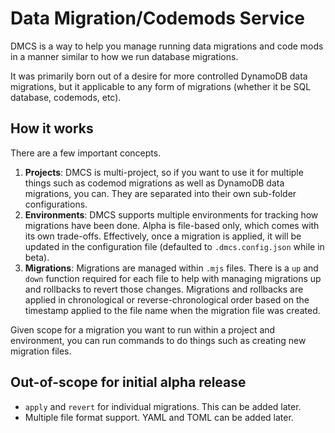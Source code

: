 # Data Migration/Codemods Service

DMCS is a way to help you manage running data migrations and code mods in a manner similar to how we run database migrations.

It was primarily born out of a desire for more controlled DynamoDB data migrations, but it applicable to any form of migrations (whether it be SQL database, codemods, etc).

## How it works

There are a few important concepts.

1. **Projects**: DMCS is multi-project, so if you want to use it for multiple things such as codemod migrations as well as DynamoDB data migrations, you can. They are separated into their own sub-folder configurations.
2. **Environments**: DMCS supports multiple environments for tracking how migrations have been done. Alpha is file-based only, which comes with its own trade-offs. Effectively, once a migration is applied, it will be updated in the configuration file (defaulted to `.dmcs.config.json` while in beta).
3. **Migrations**: Migrations are managed within `.mjs` files. There is a `up` and `down` function required for each file to help with managing migrations up and rollbacks to revert those changes. Migrations and rollbacks are applied in chronological or reverse-chronological order based on the timestamp applied to the file name when the migration file was created.

Given scope for a migration you want to run within a project and environment, you can run commands to do things such as creating new migration files.

## Out-of-scope for initial alpha release

- `apply` and `revert` for individual migrations. This can be added later.
- Multiple file format support. YAML and TOML can be added later.
